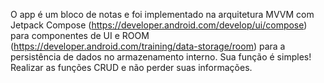 O app é um bloco de notas e foi implementado na arquitetura MVVM com Jetpack Compose (https://developer.android.com/develop/ui/compose) para componentes de UI e 
ROOM (https://developer.android.com/training/data-storage/room) para a persistência de dados no armazenamento interno. Sua função é simples! 
Realizar as funções CRUD e não perder suas informações.
